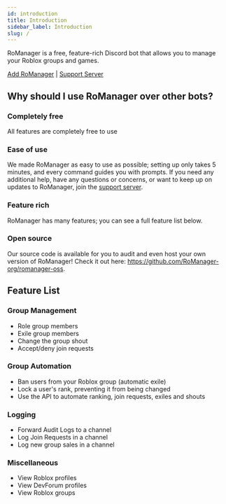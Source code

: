 ```yaml
---
id: introduction
title: Introduction
sidebar_label: Introduction
slug: /
---
```


RoManager is a free, feature-rich Discord bot that allows you to manage your Roblox groups and games.

[Add RoManager](https://discord.com/oauth2/authorize?client_id=738035113815834746&permissions=540142656&scope=bot%20applications.commands) | [Support Server](https://romanager.bot/discord)

## Why should I use RoManager over other bots?

### Completely free

All features are completely free to use

### Ease of use

We made RoManager as easy to use as possible; setting up only takes 5 minutes, and every command guides you with prompts. If you need any additional help, have any questions or concerns, or want to keep up on updates to RoManager, join the [support server](https://romanager.bot/discord).

### Feature rich

RoManager has many features; you can see a full feature list below.

### Open source

Our source code is available for you to audit and even host your own version of RoManager! Check it out here: https://github.com/RoManager-org/romanager-oss.

## Feature List

### Group Management

- Role group members
- Exile group members
- Change the group shout
- Accept/deny join requests

### Group Automation

- Ban users from your Roblox group (automatic exile)
- Lock a user's rank, preventing it from being changed
- Use the API to automate ranking, join requests, exiles and shouts

### Logging

- Forward Audit Logs to a channel
- Log Join Requests in a channel
- Log new group sales in a channel

### Miscellaneous

- View Roblox profiles
- View DevForum profiles
- View Roblox groups
